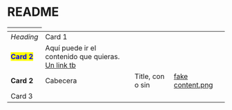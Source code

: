 # README

<table data-view="cards">
    <thead>
        <tr>
            <th data-hidden data-card-cover data-type="files"></th>
        </tr>
    </thead>
    <tbody>
        <tr>
            <td><em>Heading</em></td>
            <td>Card 1</td>
        </tr>
        <tr>
            <td>
                <mark style="color:blue;"><strong>Card 2</strong></mark>
            </td>
            <td>Aquí puede ir el contenido que quieras.<br><a href="https://www.example.com">Un link tb</a></td>
        </tr>
        <tr>
            <td><strong>Card 2</strong></td>
            <td>Cabecera</td>
            <td>Title, con o sin</td>
            <td><a href=".gitbook/assets/fake content.png">fake content.png</a></td>
        </tr>
        <tr>
            <td>Card 3</td>
        </tr>
    </tbody>
</table>
